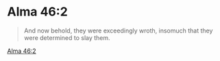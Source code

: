 # Alma 46:2

> And now behold, they were exceedingly wroth, insomuch that they were determined to slay them.

[Alma 46:2](https://www.churchofjesuschrist.org/study/scriptures/bofm/alma/46?lang=eng&id=p2#p2)


